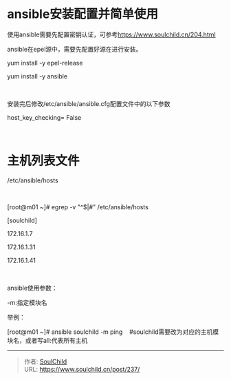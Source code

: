 # ansible安装配置并简单使用

<!--more-->
使用ansible需要先配置密钥认证，可参考<a href="https://www.soulchild.cn/204.html">https://www.soulchild.cn/204.html</a>

ansible在epel源中，需要先配置好源在进行安装。

yum install -y epel-release

yum install -y ansible

&nbsp;

安装完后修改/etc/ansible/ansible.cfg配置文件中的以下参数

host_key_checking= False

&nbsp;

# 主机列表文件

/etc/ansible/hosts

&nbsp;

[root@m01 ~]# egrep -v "^$|#" /etc/ansible/hosts

[soulchild]

172.16.1.7

172.16.1.31

172.16.1.41

&nbsp;

ansible使用参数：

-m:指定模块名

举例：

[root@m01 ~]# ansible soulchild -m ping    #soulchild需要改为对应的主机模块名，或者写all:代表所有主机


---

> 作者: [SoulChild](https://www.soulchild.cn)  
> URL: https://www.soulchild.cn/post/237/  

